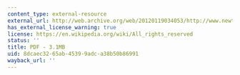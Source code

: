 ```yaml
---
content_type: external-resource
external_url: http://web.archive.org/web/20120119034053/http://www.newtonma.gov/Planning/Econ/econ_web/docs/2010/12-02-10-needham-pres.pdf
has_external_license_warning: true
license: https://en.wikipedia.org/wiki/All_rights_reserved
status: ''
title: PDF - 3.1MB
uid: 8dcaec32-65ab-4539-9adc-a38b50b86991
wayback_url: ''
---
```

